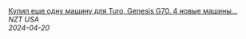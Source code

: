 <!--2024-04-20 05:00:32-->
<div class="yb">
  <a class="nodecor" href="/index.html?rabota/kupil_eshche_odnu_mashinu_dlya_turo_genesis_g70_4_novye_mashiny_za_2_nedeli">
    <img class="preview" data-videoid="i189fAbaZjA" src="https://i2.ytimg.com/vi/i189fAbaZjA/hqdefault.jpg" align="middle" alt="">
  </a>
  <div class="inlbl text">
    <a class="nodecor" href="/index.html?rabota/kupil_eshche_odnu_mashinu_dlya_turo_genesis_g70_4_novye_mashiny_za_2_nedeli">Купил еще одну машину для Turo, Genesis G70. 4 новые машины...</a><br>
    <i class="smaller2">NZT USA</i><br>
    <i class="smaller3">2024-04-20</i>
  </div>
</div>
